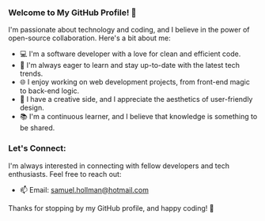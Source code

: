 ### Welcome to My GitHub Profile! 👋

I'm passionate about technology and coding, and I believe in the power of open-source collaboration. Here's a bit about me:

- 💻 I'm a software developer with a love for clean and efficient code.
- 🚀 I'm always eager to learn and stay up-to-date with the latest tech trends.
- 🌐 I enjoy working on web development projects, from front-end magic to back-end logic.
- 🎨 I have a creative side, and I appreciate the aesthetics of user-friendly design.
- 📚 I'm a continuous learner, and I believe that knowledge is something to be shared.

### Let's Connect:

I'm always interested in connecting with fellow developers and tech enthusiasts. Feel free to reach out:

- 📫 Email: samuel.hollman@hotmail.com

Thanks for stopping by my GitHub profile, and happy coding! 🚀
